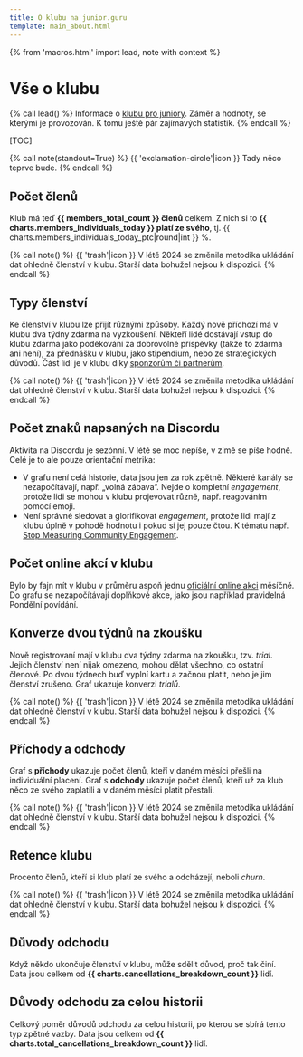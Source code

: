 ```yaml
---
title: O klubu na junior.guru
template: main_about.html
---
```


{% from 'macros.html' import lead, note with context %}

# Vše o klubu

{% call lead() %}
Informace o [klubu pro juniory](../club.md). Záměr a hodnoty, se kterými je provozován. K tomu ještě pár zajímavých statistik.
{% endcall %}

[TOC]

{% call note(standout=True) %}
  {{ 'exclamation-circle'|icon }} Tady něco teprve bude.
{% endcall %}

## Počet členů

Klub má teď **{{ members_total_count }} členů** celkem. Z nich si to **{{ charts.members_individuals_today }} platí ze svého**, tj. {{ charts.members_individuals_today_ptc|round|int }} %.

{% call note() %}
  {{ 'trash'|icon }} V létě 2024 se změnila metodika ukládání dat ohledně členství v klubu. Starší data bohužel nejsou k dispozici.
{% endcall %}

<div class="chart-scroll"><div class="chart-container"><canvas
    class="chart" width="400" height="300"
    data-chart-type="line"
    data-chart="{{ {
        'labels': charts.members_labels,
        'datasets': [
            {
                'label': 'všechna členství',
                'data': charts.members,
                'borderColor': '#1755d1',
                'borderWidth': 2,
            },
            {
                'label': 'všechna individuální členství',
                'data': charts.members_individuals,
                'borderColor': '#1755d1',
                'borderWidth': 1,
            },
        ],
    }|tojson|forceescape }}"
    data-chart-options="{{ {
        'interaction': {'mode': 'index'},
        'scales': {'y': {'beginAtZero': true}},
        'plugins': {'annotation': charts.members_annotations},
    }|tojson|forceescape }}"></canvas></div></div>

## Typy členství

Ke členství v klubu lze přijít různými způsoby. Každý nově příchozí má v klubu dva týdny zdarma na vyzkoušení. Někteří lidé dostávají vstup do klubu zdarma jako poděkování za dobrovolné příspěvky (takže to zdarma ani není), za přednášku v klubu, jako stipendium, nebo ze strategických důvodů. Část lidí je v klubu díky [sponzorům či partnerům](./sponsors-partners.md).

{% call note() %}
  {{ 'trash'|icon }} V létě 2024 se změnila metodika ukládání dat ohledně členství v klubu. Starší data bohužel nejsou k dispozici.
{% endcall %}

<div class="chart-scroll"><div class="chart-container"><canvas
    class="chart" width="400" height="300"
    data-chart-type="bar"
    data-chart="{{ {
        'labels': charts.subscription_types_breakdown_labels,
        'datasets': [
            {
                'label': 'neplatí členství',
                'data': charts.subscription_types_breakdown.pop('free'),
                'backgroundColor': '#ddd',
            },
            {
                'label': 'dva týdny zdarma',
                'data': charts.subscription_types_breakdown.pop('trial'),
                'backgroundColor': '#a9a9a9',
            },
            {
                'label': 'mají stipendium',
                'data': charts.subscription_types_breakdown.pop('finaid'),
                'backgroundColor': '#02cabb',
            },
            {
                'label': 'členství zajistil partner',
                'data': charts.subscription_types_breakdown.pop('partner'),
                'backgroundColor': '#00b7eb',
            },
            {
                'label': 'členství platí firma',
                'data': charts.subscription_types_breakdown.pop('sponsor'),
                'backgroundColor': '#083284',
            },
            {
                'label': 'členství si platí sami, ročně',
                'data': charts.subscription_types_breakdown.pop('yearly'),
                'backgroundColor': '#638cdd',
            },
            {
                'label': 'členství si platí sami, měsíčně',
                'data': charts.subscription_types_breakdown.pop('monthly'),
                'backgroundColor': '#1755d1',
            },
        ],
    }|tojson|forceescape }}"
    {{ charts.subscription_types_breakdown.keys()|list|assert_empty }}
    data-chart-options="{{ {
        'interaction': {'mode': 'index'},
        'scales': {'x': {'stacked': True}, 'y': {'stacked': True}},
        'plugins': {'annotation': charts.subscription_types_breakdown_annotations},
    }|tojson|forceescape }}"></canvas></div></div>

## Počet znaků napsaných na Discordu

Aktivita na Discordu je sezónní. V létě se moc nepíše, v zimě se píše hodně. Celé je to ale pouze orientační metrika:

- V grafu není celá historie, data jsou jen za rok zpětně. Některé kanály se nezapočítávají, např. „volná zábava“. Nejde o kompletní _engagement_, protože lidi se mohou v klubu projevovat různě, např. reagováním pomocí emoji.
- Není správné sledovat a glorifikovat _engagement_, protože lidi mají z klubu úplně v pohodě hodnotu i pokud si jej pouze čtou. K tématu např. [Stop Measuring Community Engagement](https://rosie.land/posts/stop-measuring-community-engagement/).

<div class="chart-scroll"><div class="chart-container"><canvas
    class="chart" width="400" height="230"
    data-chart-type="line"
    data-chart="{{ {
        'labels': charts.club_content_labels,
        'datasets': [
            {
                'label': 'počet znaků napsaných na Discordu',
                'data': charts.club_content,
                'borderColor': '#1755d1',
                'borderWidth': 2,
            },
        ]
    }|tojson|forceescape }}"
    data-chart-options="{{ {
        'interaction': {'mode': 'index'},
        'scales': {'y': {'beginAtZero': true}},
        'plugins': {'annotation': charts.club_content_annotations},
    }|tojson|forceescape }}"></canvas></div></div>

## Počet online akcí v klubu

Bylo by fajn mít v klubu v průměru aspoň jednu [oficiální online akci](../events.md) měsíčně. Do grafu se nezapočítávají doplňkové akce, jako jsou například pravidelná Pondělní povídání.

<div class="chart-scroll"><div class="chart-container"><canvas
    class="chart" width="400" height="230"
    data-chart-type="line"
    data-chart="{{ {
        'labels': charts.events_labels,
        'datasets': [
            {
                'label': 'počet oficiálních akcí',
                'data': charts.events,
                'borderColor': '#1755d1',
                'borderWidth': 2,
            },
            {
                'label': 'počet oficiálních akcí TTM/12',
                'data': charts.events_ttm,
                'borderColor': '#1755d1',
                'borderWidth': 1,
            },
        ]
    }|tojson|forceescape }}"
    data-chart-options="{{ {
        'interaction': {'mode': 'index'},
        'scales': {'y': {'beginAtZero': true}},
        'plugins': {'annotation': charts.events_annotations},
    }|tojson|forceescape }}"></canvas></div></div>

## Konverze dvou týdnů na zkoušku

Nově registrovaní mají v klubu dva týdny zdarma na zkoušku, tzv. _trial_.
Jejich členství není nijak omezeno, mohou dělat všechno, co ostatní členové.
Po dvou týdnech buď vyplní kartu a začnou platit, nebo je jim členství zrušeno.
Graf ukazuje konverzi _trialů_.

{% call note() %}
  {{ 'trash'|icon }} V létě 2024 se změnila metodika ukládání dat ohledně členství v klubu. Starší data bohužel nejsou k dispozici.
{% endcall %}

<div class="chart-scroll"><div class="chart-container"><canvas
    class="chart" width="400" height="230"
    data-chart-type="line"
    data-chart="{{ {
        'labels': charts.trials_conversion_labels,
        'datasets': [
            {
                'label': '% konverze trialu',
                'data': charts.trials_conversion,
                'borderColor': '#1755d1',
                'borderWidth': 2,
            },
        ]
    }|tojson|forceescape }}"
    data-chart-options="{{ {
        'interaction': {'mode': 'index'},
        'scales': {'y': {'beginAtZero': true}},
        'plugins': {'annotation': charts.trials_conversion_annotations},
    }|tojson|forceescape }}"></canvas></div></div>

## Příchody a odchody

Graf s **příchody** ukazuje počet členů, kteří v daném měsíci přešli na individuální placení. Graf s **odchody** ukazuje počet členů, kteří už za klub něco ze svého zaplatili a v daném měsíci platit přestali.

{% call note() %}
  {{ 'trash'|icon }} V létě 2024 se změnila metodika ukládání dat ohledně členství v klubu. Starší data bohužel nejsou k dispozici.
{% endcall %}

<div class="chart-scroll"><div class="chart-container"><canvas
    class="chart" width="400" height="230"
    data-chart-type="line"
    data-chart="{{ {
        'labels': charts.signups_labels,
        'datasets': [
            {
                'label': 'nová individuální členství',
                'data': charts.signups,
                'borderColor': '#1755d1',
                'borderWidth': 2,
            },
            {
                'label': 'odchody individuálních členů',
                'data': charts.quits,
                'borderColor': '#dc3545',
                'borderWidth': 2,
            },
        ]
    }|tojson|forceescape }}"
    data-chart-options="{{ {
        'interaction': {'mode': 'index'},
        'scales': {'y': {'beginAtZero': true}},
        'plugins': {'annotation': charts.signups_annotations},
    }|tojson|forceescape }}"></canvas></div></div>

## Retence klubu

Procento členů, kteří si klub platí ze svého a odcházejí, neboli _churn_.

{% call note() %}
  {{ 'trash'|icon }} V létě 2024 se změnila metodika ukládání dat ohledně členství v klubu. Starší data bohužel nejsou k dispozici.
{% endcall %}

<div class="chart-scroll"><div class="chart-container"><canvas
    class="chart" width="400" height="230"
    data-chart-type="line"
    data-chart="{{ {
        'labels': charts.churn_labels,
        'datasets': [
            {
                'label': '% úbytku individuálních členů',
                'data': charts.churn,
                'borderColor': '#dc3545',
                'borderWidth': 2,
            },
        ]
    }|tojson|forceescape }}"
    data-chart-options="{{ {
        'interaction': {'mode': 'index'},
        'scales': {'y': {'beginAtZero': true}},
        'plugins': {'annotation': charts.churn_annotations},
    }|tojson|forceescape }}"></canvas></div></div>

## Důvody odchodu

Když někdo ukončuje členství v klubu, může sdělit důvod, proč tak činí.
Data jsou celkem od **{{ charts.cancellations_breakdown_count }}** lidí.

<div class="chart-scroll"><div class="chart-container"><canvas
    class="chart" width="400" height="300"
    data-chart-type="bar"
    data-chart="{{ {
        'labels': charts.cancellations_breakdown_labels,
        'datasets': [
            {
                'label': '% neudali důvod',
                'data': charts.cancellations_breakdown.pop('unknown'),
                'backgroundColor': '#ddd',
            },
            {
                'label': '% jiný důvod',
                'data': charts.cancellations_breakdown.pop('other'),
                'backgroundColor': '#a9a9a9',
            },
            {
                'label': '% klub už nepotřebuju',
                'data': charts.cancellations_breakdown.pop('necessity'),
                'backgroundColor': '#1755d1',
            },
            {
                'label': '% potřeboval(a) jsem klub na omezenou dobu',
                'data': charts.cancellations_breakdown.pop('temporary_use'),
                'backgroundColor': '#02cabb',
            },
            {
                'label': '% vybral(a) jsem jinou službu, která mi vyhovuje víc',
                'data': charts.cancellations_breakdown.pop('competition'),
                'backgroundColor': '#083284',
            },
            {
                'label': '% klub nesplnil moje očekávání',
                'data': charts.cancellations_breakdown.pop('misunderstood'),
                'backgroundColor': '#00b7eb',
            },
            {
                'label': '% klub je moc drahý',
                'data': charts.cancellations_breakdown.pop('affordability'),
                'backgroundColor': '#dc3545',
            },
        ],
    }|tojson|forceescape }}"
    {{ charts.cancellations_breakdown.keys()|list|assert_empty }}
    data-chart-options="{{ {
        'interaction': {'mode': 'index'},
        'scales': {'x': {'stacked': True}, 'y': {'stacked': True, 'beginAtZero': true, 'max': 100}},
        'plugins': {'annotation': charts.cancellations_breakdown_annotations},
    }|tojson|forceescape }}"></canvas></div></div>

## Důvody odchodu za celou historii

Celkový poměr důvodů odchodu za celou historii, po kterou se sbírá tento typ zpětné vazby.
Data jsou celkem od **{{ charts.total_cancellations_breakdown_count }}** lidí.

<div class="chart-scroll"><div class="chart-container"><canvas
    class="chart" width="400" height="230"
    data-chart-type="pie"
    data-chart="{{ {
        'labels': {
            'unknown': '% neudali důvod',
            'other': '% jiný důvod',
            'necessity': '% klub už nepotřebuju',
            'temporary_use': '% potřeboval(a) jsem klub na omezenou dobu',
            'competition': '% vybral(a) jsem jinou službu, která mi vyhovuje víc',
            'misunderstood': '% klub nesplnil moje očekávání',
            'affordability': '% klub je moc drahý',
        }|mapping(charts.total_cancellations_breakdown.keys()),
        'datasets': [
            {
                'data': charts.total_cancellations_breakdown.values()|list,
                'backgroundColor': {
                    'unknown': '#ddd',
                    'other': '#a9a9a9',
                    'necessity': '#1755d1',
                    'temporary_use': '#02cabb',
                    'competition': '#083284',
                    'misunderstood': '#00b7eb',
                    'affordability': '#dc3545',
                }|mapping(charts.total_cancellations_breakdown.keys())
            },
        ],
    }|tojson|forceescape }}"
    data-chart-options="{{ {
        'scales': None,
        'aspectRatio': 2,
    }|tojson|forceescape }}"
    data-chart-milestones-offset-ptc="0"></canvas></div></div>
